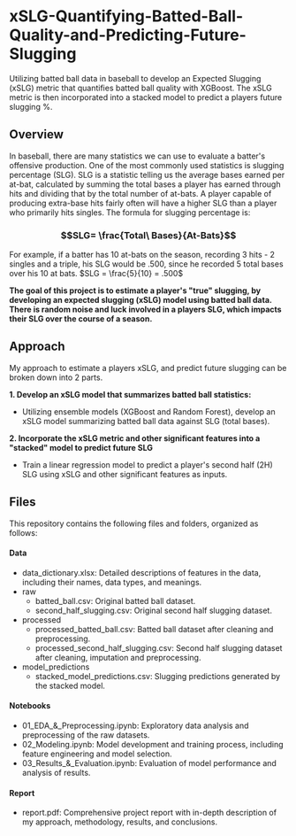 # xSLG-Quantifying-Batted-Ball-Quality-and-Predicting-Future-Slugging
Utilizing batted ball data in baseball to develop an Expected Slugging (xSLG) metric that quantifies batted ball quality with XGBoost. The xSLG metric is then incorporated into a stacked model to predict a players future slugging %.

## Overview
In baseball, there are many statistics we can use to evaluate a batter's offensive production. One of the most commonly used statistics is slugging percentage (SLG). 
SLG is a statistic telling us the average bases earned per at-bat, calculated by summing the total bases a player has earned through hits and dividing that by the total number of at-bats. A player capable of producing extra-base hits fairly often will have a higher SLG than a player who primarily hits singles. The formula for slugging percentage is:

### **$$SLG= \frac{Total\ Bases}{At-Bats}$$**

For example, if a batter has 10 at-bats on the season, recording 3 hits - 2 singles and a triple, his SLG would be .500, since he recorded 5 total bases over his 10 at bats. $SLG = \frac{5}{10} = .500$

**The goal of this project is to estimate a player's "true" slugging, by developing an expected slugging (xSLG) model using batted ball data. There is random noise and luck involved in a players SLG, which impacts their SLG over the course of a season.**

## Approach
My approach to estimate a players xSLG, and predict future slugging can be broken down into 2 parts. 

**1. Develop an xSLG model that summarizes batted ball statistics:**
- Utilizing ensemble models (XGBoost and Random Forest), develop an xSLG model summarizing batted ball data against SLG (total bases). 
   
**2. Incorporate the xSLG metric and other significant features into a "stacked" model to predict future SLG**
- Train a linear regression model to predict a player's second half (2H) SLG using xSLG and other significant features as inputs. 

## Files

This repository contains the following files and folders, organized as follows:

#### **Data**
- data_dictionary.xlsx: Detailed descriptions of features in the data, including their names, data types, and meanings.
- raw
   - batted_ball.csv: Original batted ball dataset.
   - second_half_slugging.csv: Original second half slugging dataset.
- processed
   - processed_batted_ball.csv: Batted ball dataset after cleaning and preprocessing.
   - processed_second_half_slugging.csv: Second half slugging dataset after cleaning, imputation and preprocessing.
- model_predictions
   - stacked_model_predictions.csv: Slugging predictions generated by the stacked model.

#### **Notebooks**
- 01_EDA_&_Preprocessing.ipynb: Exploratory data analysis and preprocessing of the raw datasets.
- 02_Modeling.ipynb: Model development and training process, including feature engineering and model selection.
- 03_Results_&_Evaluation.ipynb: Evaluation of model performance and analysis of results.

#### **Report**
- report.pdf: Comprehensive project report with in-depth description of my approach, methodology, results, and conclusions.
